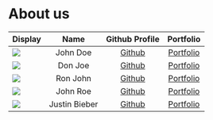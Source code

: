 # About us

Display |       Name        | Github Profile | Portfolio 
--------|:-----------------:|:--------------:|:---------:
![](https://via.placeholder.com/100.png?text=Photo) |     John Doe      | [Github](https://github.com/) | [Portfolio](docs/team/johndoe.md)
![](https://via.placeholder.com/100.png?text=Photo) |      Don Joe      | [Github](https://github.com/) | [Portfolio](docs/team/johndoe.md)
![](https://via.placeholder.com/100.png?text=Photo) |     Ron John      | [Github](https://github.com/) | [Portfolio](docs/team/johndoe.md)
![](https://via.placeholder.com/100.png?text=Photo) |     John Roe      | [Github](https://github.com/) | [Portfolio](docs/team/johndoe.md)
![](https://via.placeholder.com/100.png?text=Photo) | Justin Bieber | [Github](https://github.com/) | [Portfolio](docs/team/johndoe.md)
